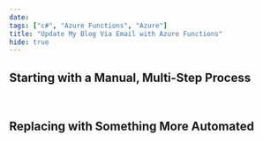 ```yaml
---
date:
tags: ["c#", "Azure Functions", "Azure"]
title: "Update My Blog Via Email with Azure Functions"
hide: true
---
```


## Starting with a Manual, Multi-Step Process

<br />


## Replacing with Something More Automated

<br />